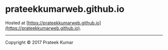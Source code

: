 # prateekkumarweb.github.io

Hosted at [https://prateekkumarweb.github.io](https://prateekkumarweb.github.io).

---
Copyright &copy; 2017 Prateek Kumar
